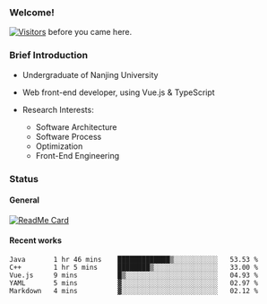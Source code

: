 ### Welcome!

[![Visitors](https://visitor-badge.laobi.icu/badge?page_id=HermitSun.HermitSun)]() before you came here.

### Brief Introduction

- Undergraduate of Nanjing University

- Web front-end developer, using Vue.js & TypeScript

- Research Interests: 
  - Software Architecture
  - Software Process
  - Optimization
  - Front-End Engineering

### Status

#### General

[![ReadMe Card](https://github-readme-stats.hermitsun.vercel.app/api?username=HermitSun&count_private=true&show_icons=true)]()

#### Recent works

<!--START_SECTION:waka-->
```text
Java       1 hr 46 mins    █████████████▒░░░░░░░░░░░   53.53 % 
C++        1 hr 5 mins     ████████▒░░░░░░░░░░░░░░░░   33.00 % 
Vue.js     9 mins          █▒░░░░░░░░░░░░░░░░░░░░░░░   04.93 % 
YAML       5 mins          ▓░░░░░░░░░░░░░░░░░░░░░░░░   02.97 % 
Markdown   4 mins          ▓░░░░░░░░░░░░░░░░░░░░░░░░   02.12 % 
```
<!--END_SECTION:waka-->
